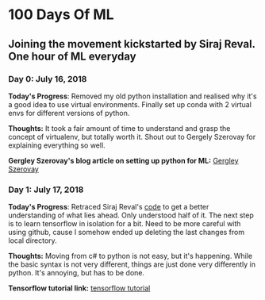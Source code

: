 # 100 Days Of ML

## Joining the movement kickstarted by Siraj Reval. One hour of ML everyday

### Day 0: July 16, 2018

**Today's Progress**: Removed my old python installation and realised why it's a good idea to use virtual environments. Finally set up conda with 2 virtual envs for different versions of python.

**Thoughts:** It took a fair amount of time to understand and grasp the concept of virtualenv, but totally worth it. Shout out to Gergely Szerovay for explaining everything so well.

**Gergley Szerovay's blog article on setting up python for ML:**
[Gergley Szerovay](https://medium.freecodecamp.org/why-you-need-python-environments-and-how-to-manage-them-with-conda-85f155f4353c)

### Day 1: July 17, 2018

**Today's Progress**: Retraced Siraj Reval's [code](https://raw.githubusercontent.com/llSourcell/prepare_dataset_challenge/) to get a better understanding of what lies ahead. Only understood half of it. The next step is to learn tensorflow in isolation for a bit. Need to be more careful with using github, cause I somehow ended up deleting the last changes from local directory.

**Thoughts:** Moving from c# to python is not easy, but it's happening. While the basic syntax is not very different, things are just done very differently in python. It's annoying, but has to be done.

**Tensorflow tutorial link:**
[tensorflow tutorial](https://learningtensorflow.com/index.html)
